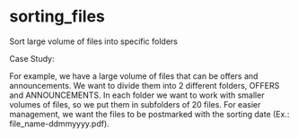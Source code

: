 # sorting_files
Sort large volume of files into specific folders

Case Study:

For example, we have a large volume of files that can be offers and announcements. 
We want to divide them into 2 different folders, OFFERS and ANNOUNCEMENTS.
In each folder we want to work with smaller volumes of files, so we put them in subfolders of 20 files.
For easier management, we want the files to be postmarked with the sorting date (Ex.: file_name-ddmmyyyy.pdf).
